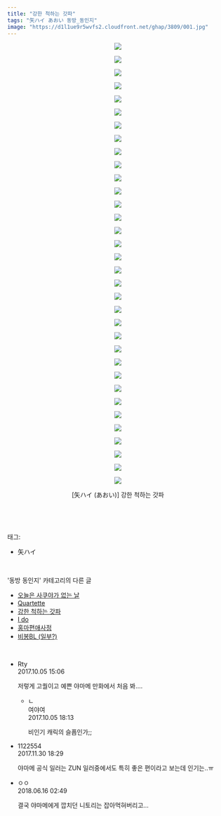 ```yaml
---
title: "강한 척하는 갓파"
tags: "矢ハイ あおい 동방_동인지"
image: "https://d1l1ue9r5wvfs2.cloudfront.net/ghap/3809/001.jpg"
---
```

<div class="article">
<p style="text-align: center; clear: none; float: none;"><img src="{{ site.imgserver9 }}/ghap/3809/001.jpg"/></p>
<p style="text-align: center; clear: none; float: none;"><img src="{{ site.imgserver9 }}/ghap/3809/002.jpg"/></p>
<p style="text-align: center; clear: none; float: none;"><img src="{{ site.imgserver9 }}/ghap/3809/003.jpg"/></p>
<p style="text-align: center; clear: none; float: none;"><img src="{{ site.imgserver9 }}/ghap/3809/004.jpg"/></p>
<p style="text-align: center; clear: none; float: none;"><img src="{{ site.imgserver9 }}/ghap/3809/005.jpg"/></p>
<p style="text-align: center; clear: none; float: none;"><img src="{{ site.imgserver9 }}/ghap/3809/006.jpg"/></p>
<p style="text-align: center; clear: none; float: none;"><img src="{{ site.imgserver9 }}/ghap/3809/007.jpg"/></p>
<p style="text-align: center; clear: none; float: none;"><img src="{{ site.imgserver9 }}/ghap/3809/008.jpg"/></p>
<p style="text-align: center; clear: none; float: none;"><img src="{{ site.imgserver9 }}/ghap/3809/009.jpg"/></p>
<p style="text-align: center; clear: none; float: none;"><img src="{{ site.imgserver9 }}/ghap/3809/010.jpg"/></p>
<p style="text-align: center; clear: none; float: none;"><img src="{{ site.imgserver9 }}/ghap/3809/011.jpg"/></p>
<p style="text-align: center; clear: none; float: none;"><img src="{{ site.imgserver9 }}/ghap/3809/012.jpg"/></p>
<p style="text-align: center; clear: none; float: none;"><img src="{{ site.imgserver9 }}/ghap/3809/013.jpg"/></p>
<p style="text-align: center; clear: none; float: none;"><img src="{{ site.imgserver9 }}/ghap/3809/014.jpg"/></p>
<p style="text-align: center; clear: none; float: none;"><img src="{{ site.imgserver9 }}/ghap/3809/015.jpg"/></p>
<p style="text-align: center; clear: none; float: none;"><img src="{{ site.imgserver9 }}/ghap/3809/016.jpg"/></p>
<p style="text-align: center; clear: none; float: none;"><img src="{{ site.imgserver9 }}/ghap/3809/017.jpg"/></p>
<p style="text-align: center; clear: none; float: none;"><img src="{{ site.imgserver9 }}/ghap/3809/018.jpg"/></p>
<p style="text-align: center; clear: none; float: none;"><img src="{{ site.imgserver9 }}/ghap/3809/019.jpg"/></p>
<p style="text-align: center; clear: none; float: none;"><img src="{{ site.imgserver9 }}/ghap/3809/020.jpg"/></p>
<p style="text-align: center; clear: none; float: none;"><img src="{{ site.imgserver9 }}/ghap/3809/021.jpg"/></p>
<p style="text-align: center; clear: none; float: none;"><img src="{{ site.imgserver9 }}/ghap/3809/022.jpg"/></p>
<p style="text-align: center; clear: none; float: none;"><img src="{{ site.imgserver9 }}/ghap/3809/023.jpg"/></p>
<p style="text-align: center; clear: none; float: none;"><img src="{{ site.imgserver9 }}/ghap/3809/024.jpg"/></p>
<p style="text-align: center; clear: none; float: none;"><img src="{{ site.imgserver9 }}/ghap/3809/025.jpg"/></p>
<p style="text-align: center; clear: none; float: none;"><img src="{{ site.imgserver9 }}/ghap/3809/026.jpg"/></p>
<p style="text-align: center; clear: none; float: none;"><img src="{{ site.imgserver9 }}/ghap/3809/027.jpg"/></p>
<p style="text-align: center; clear: none; float: none;"><img src="{{ site.imgserver9 }}/ghap/3809/028.jpg"/></p>
<p style="text-align: center; clear: none; float: none;"><img src="{{ site.imgserver9 }}/ghap/3809/029.jpg"/></p>
<p style="text-align: center; clear: none; float: none;"><img src="{{ site.imgserver9 }}/ghap/3809/030.jpg"/></p>
<p style="text-align: center; clear: none; float: none;"><img src="{{ site.imgserver9 }}/ghap/3809/031.jpg"/></p>
<p style="text-align: center; clear: none; float: none;"><img src="{{ site.imgserver9 }}/ghap/3809/032.jpg"/></p>
<p style="text-align: center; clear: none; float: none;"><img src="{{ site.imgserver9 }}/ghap/3809/033.jpg"/></p>
<p style="text-align: center; clear: none; float: none;"><img src="{{ site.imgserver9 }}/ghap/3809/034.jpg"/></p>
<p style="text-align: center; clear: none; float: none;">[矢ハイ (あおい)] 강한 척하는 갓파</p>
<p><br/></p>
</div><br/>
<div class="tagTrail">
<p>태그: </p>
<ul>
<li>矢ハイ</li>
</ul>
</div><br/>
<div class="another">
<p>'동방 동인지' 카테고리의 다른 글</p>
<ul>
<li><a href="/ghap_3812">오늘은 사쿠야가 없는 날</a></li>
<li><a href="/ghap_3811">Quartette</a></li>
<li><a href="/ghap_3809">강한 척하는 갓파</a></li>
<li><a href="/ghap_3808">I do</a></li>
<li><a href="/ghap_3805">홍마편애사정</a></li>
<li><a href="/ghap_3781">비봉BL (일부?)</a></li>
</ul>
</div><br/>
<div class="cb_module cb_fluid">
<div class="cb_wrt cb_profile">
<div class="comment">
<ul>
<li class="cb_thumb_off" id="comment15097441">
<div class="cb_comment_area">
<div class="cb_info_area">
<div class="cb_section">
<span class="cb_nick_name">Rty</span>
</div>
<div class="cb_section">
<span class="cb_date">2017.10.05 15:06 </span>
</div>
</div>
<div class="cb_dsc_comment">
<p class="cb_dsc">
											저렇게 고퀄이고 예쁜 야마메 만화에서 처음 봐....
										</p>
</div>
<ul>
<li class="cb_thumb_off" id="comment15097505">
<span class="cb_bu_subnode">ㄴ</span>
<div class="cb_comment_area">
<div class="cb_info_area">
<div class="cb_section">
<span class="cb_nick_name">여야여</span>
</div>
<div class="cb_section">
<span class="cb_date">2017.10.05 18:13 </span>
</div>
</div>
<div class="cb_dsc_comment">
<p class="cb_dsc">
																비인기 캐릭의 슬픔인가;;
															</p>
</div>
</div>
</li>
</ul>
</div></li>
<li class="cb_thumb_off" id="comment15141593">
<div class="cb_comment_area">
<div class="cb_info_area">
<div class="cb_section">
<span class="cb_nick_name">1122554</span>
</div>
<div class="cb_section">
<span class="cb_date">2017.11.30 18:29 </span>
</div>
</div>
<div class="cb_dsc_comment">
<p class="cb_dsc">
											야마메 공식 일러는 ZUN 일러중에서도 특히 좋은 편이라고 보는데 인기는..ㅠ
										</p>
</div>
</div></li>
<li class="cb_thumb_off" id="comment15271351">
<div class="cb_comment_area">
<div class="cb_info_area">
<div class="cb_section">
<span class="cb_nick_name">ㅇㅇ</span>
</div>
<div class="cb_section">
<span class="cb_date">2018.06.16 02:49 </span>
</div>
</div>
<div class="cb_dsc_comment">
<p class="cb_dsc">
											결국 야마메에게 깝치던 니토리는 잡아먹혀버리고...
										</p>
</div>
</div></li>
</ul>
</div>
</div><!-- commentList close -->
</div><br/>
